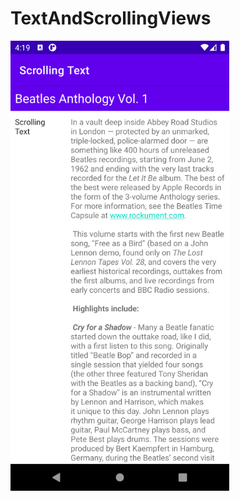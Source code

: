 # TextAndScrollingViews
<img src="https://raw.githubusercontent.com/sakriya777/TextAndScrollingViews/homework/images/Screenshot_1615286097.png" width="350" alt-text="image">